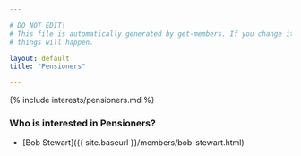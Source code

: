 ```yaml
---

# DO NOT EDIT!
# This file is automatically generated by get-members. If you change it, bad
# things will happen.

layout: default
title: "Pensioners"

---
```


{% include interests/pensioners.md %}

### Who is interested in Pensioners?


* [Bob Stewart]({{ site.baseurl }}/members/bob-stewart.html)
